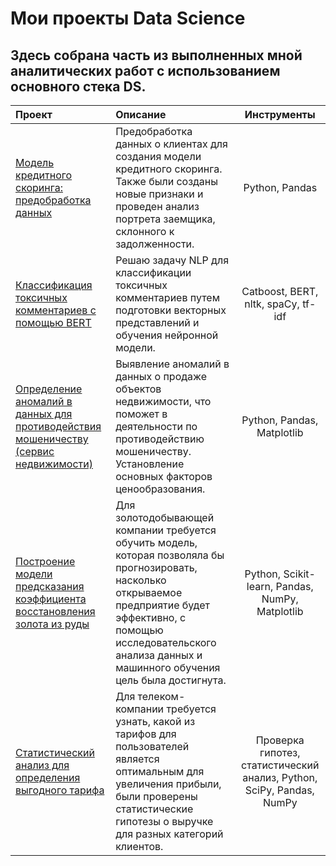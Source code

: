# Мои проекты Data Science

## Здесь собрана часть из выполненных мной аналитических работ с использованием основного стека DS.

| Проект | Описание | Инструменты |
| :-------------------- | :--------------------- |:---------------------------:|
| [Модель кредитного скоринга: предобработка данных](https://github.com/PavelSap/Sapunov_DS/tree/main/%D1%81redit_scoring_model_data_preprocessing)  | Предобработка данных о клиентах для создания модели кредитного скоринга. Также были созданы новые признаки и проведен анализ портрета заемщика, склонного к задолженности.| Python, Pandas |
| [Классификация токсичных комментариев с помощью BERT](https://github.com/PavelSap/Sapunov_DS/tree/main/NLP_toxic_comments_project)  | Решаю задачу NLP для классификации токсичных комментариев путем подготовки векторных представлений и обучения нейронной модели. | Catboost, BERT, nltk, spaCy, tf-idf |
| [Определение аномалий в данных для противодействия мошеничеству (сервис недвижимости)](https://github.com/PavelSap/Sapunov_DS/tree/main/data_anomalies_real_estate_fraud)  | Выявление аномалий в данных о продаже объектов недвижимости, что поможет в деятельности по противодействию мошеничеству. Установление основных факторов ценообразования. | Python, Pandas, Matplotlib |
| [Построение модели предсказания коэффициента восстановления золота из руды](https://github.com/PavelSap/Sapunov_DS/tree/main/gold_recovery_project) | Для золотодобывающей компании требуется обучить модель, которая позволяла бы прогнозировать, насколько открываемое предприятие будет эффективно, с помощью исследовательского анализа данных и машинного обучения цель была достигнута. | Python, Scikit-learn, Pandas, NumPy, Matplotlib|
| [Статистический анализ для определения выгодного тарифа](https://github.com/PavelSap/Sapunov_DS/tree/main/stats_tariffs_project) | Для телеком-компании требуется узнать, какой из тарифов для пользователей является оптимальным для увеличения прибыли, были проверены статистические гипотезы о выручке для разных категорий клиентов. | Проверка гипотез, статистический анализ, Python, SciPy, Pandas, NumPy |
